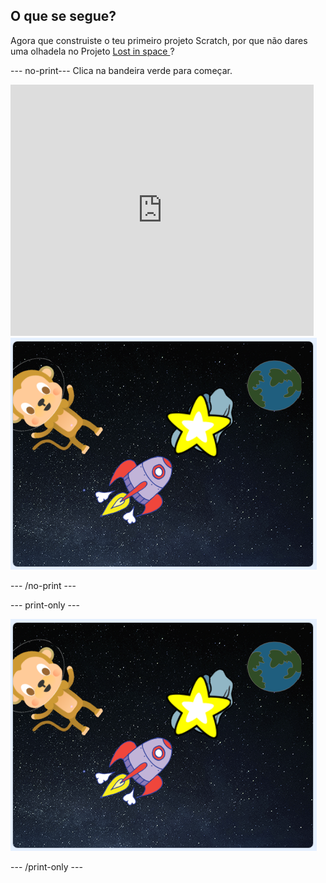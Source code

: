 ## O que se segue?

Agora que construiste o teu primeiro projeto Scratch, por que não dares uma olhadela no Projeto [ Lost in space ](https://projects.raspberrypi.org/en/projects/lost-in-space?utm_source=pathway&utm_medium=whatnext&utm_campaign=projects)?

\--- no-print\--- Clica na bandeira verde para começar.

<div class="scratch-preview">
  <iframe allowtransparency="true" width="485" height="402" src="https://scratch.mit.edu/projects/embed/276873231/?autostart=false" frameborder="0" scrolling="no"></iframe>
  <img src="images/space-final.png">
</div>

\--- /no-print \---

\--- print-only \---

![Projeto concluído](images/space-final.png)

\--- /print-only \---